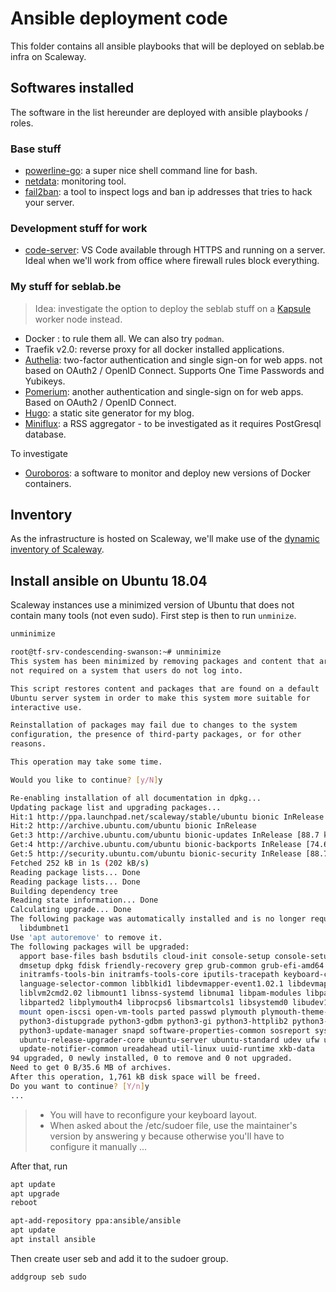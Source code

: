 # Ansible deployment code

This folder contains all ansible playbooks that will be deployed on seblab.be infra on Scaleway.

## Softwares installed

The software in the list hereunder are deployed with ansible playbooks / roles.

### Base stuff

- [powerline-go](https://github.com/justjanne/powerline-go): a super nice shell command line for bash.
- [netdata](https://www.netdata.cloud/): monitoring tool.
- [fail2ban](https://www.fail2ban.org/wiki/index.php/Main_Page): a tool to inspect logs and ban ip addresses that tries to hack your server.

### Development stuff for work

- [code-server](https://github.com/cdr/code-server): VS Code available through HTTPS and running on a server. Ideal when we'll work from office where firewall rules block everything.

### My stuff for seblab.be

> Idea: investigate the option to deploy the seblab stuff on a [Kapsule](https://www.scaleway.com/fr/kubernetes-kapsule/) worker node instead.

- Docker : to rule them all. We can also try `podman`.
- Traefik v2.0: reverse proxy for all docker installed applications.
- [Authelia](https://docs.authelia.com/): two-factor authentication and single sign-on for web apps. not based on OAuth2 / OpenID Connect. Supports One Time Passwords and Yubikeys.
- [Pomerium](https://www.pomerium.io/): another authentication and single-sign on for web apps. Based on OAuth2 / OpenID Connect.
- [Hugo](https://gohugo.io/): a static site generator for my blog.
- [Miniflux](https://miniflux.app/index.html): a RSS aggregator - to be investigated as it requires PostGresql database.

To investigate

- [Ouroboros](https://github.com/pyouroboros/ouroboros): a software to monitor and deploy new versions of Docker containers.

## Inventory

As the infrastructure is hosted on Scaleway, we'll make use of the [dynamic inventory of Scaleway](https://www.scaleway.com/en/docs/how-to-use-scaleway-ansible-modules/#-Ansible-Dynamic-Inventory-Plugin).

## Install ansible on Ubuntu 18.04

Scaleway instances use a minimized version of Ubuntu that does not contain many tools (not even sudo). First step is then to run `unminize`.

```bash
unminimize

root@tf-srv-condescending-swanson:~# unminimize
This system has been minimized by removing packages and content that are
not required on a system that users do not log into.

This script restores content and packages that are found on a default
Ubuntu server system in order to make this system more suitable for
interactive use.

Reinstallation of packages may fail due to changes to the system
configuration, the presence of third-party packages, or for other
reasons.

This operation may take some time.

Would you like to continue? [y/N]y

Re-enabling installation of all documentation in dpkg...
Updating package list and upgrading packages...
Hit:1 http://ppa.launchpad.net/scaleway/stable/ubuntu bionic InRelease
Hit:2 http://archive.ubuntu.com/ubuntu bionic InRelease
Get:3 http://archive.ubuntu.com/ubuntu bionic-updates InRelease [88.7 kB]
Get:4 http://archive.ubuntu.com/ubuntu bionic-backports InRelease [74.6 kB]
Get:5 http://security.ubuntu.com/ubuntu bionic-security InRelease [88.7 kB]
Fetched 252 kB in 1s (202 kB/s)
Reading package lists... Done
Reading package lists... Done
Building dependency tree
Reading state information... Done
Calculating upgrade... Done
The following package was automatically installed and is no longer required:
  libdumbnet1
Use 'apt autoremove' to remove it.
The following packages will be upgraded:
  apport base-files bash bsdutils cloud-init console-setup console-setup-linux debconf distro-info-data dmeventd dmidecode
  dmsetup dpkg fdisk friendly-recovery grep grub-common grub-efi-amd64 grub-efi-amd64-bin grub2-common initramfs-tools
  initramfs-tools-bin initramfs-tools-core iputils-tracepath keyboard-configuration kmod landscape-common
  language-selector-common libblkid1 libdevmapper-event1.02.1 libdevmapper1.02.1 libfdisk1 libidn11 libkmod2 liblvm2app2.2
  liblvm2cmd2.02 libmount1 libnss-systemd libnuma1 libpam-modules libpam-modules-bin libpam-runtime libpam-systemd libpam0g
  libparted2 libplymouth4 libprocps6 libsmartcols1 libsystemd0 libudev1 libunistring2 libuuid1 libxcb1 login lvm2 lxcfs mdadm
  mount open-iscsi open-vm-tools parted passwd plymouth plymouth-theme-ubuntu-text procps python3-apport python3-debconf
  python3-distupgrade python3-gdbm python3-gi python3-httplib2 python3-problem-report python3-software-properties
  python3-update-manager snapd software-properties-common sosreport systemd systemd-sysv thermald tmux
  ubuntu-release-upgrader-core ubuntu-server ubuntu-standard udev ufw uidmap unattended-upgrades update-manager-core
  update-notifier-common ureadahead util-linux uuid-runtime xkb-data
94 upgraded, 0 newly installed, 0 to remove and 0 not upgraded.
Need to get 0 B/35.6 MB of archives.
After this operation, 1,761 kB disk space will be freed.
Do you want to continue? [Y/n]y
...
```

> * You will have to reconfigure your keyboard layout.
> * When asked about the /etc/sudoer file, use the maintainer's version by answering y because otherwise you'll have to configure it manually ...

After that, run 

```bash
apt update
apt upgrade
reboot
```

```bash
apt-add-repository ppa:ansible/ansible
apt update
apt install ansible
```

Then create user seb and add it to the sudoer group.

```bash
addgroup seb sudo
```
